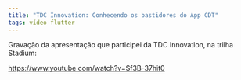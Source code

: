 ```yaml
---
title: "TDC Innovation: Conhecendo os bastidores do App CDT"
tags: vídeo flutter
---
```


Gravação da apresentação que participei da TDC Innovation, na trilha Stadium:

https://www.youtube.com/watch?v=Sf3B-37hit0
